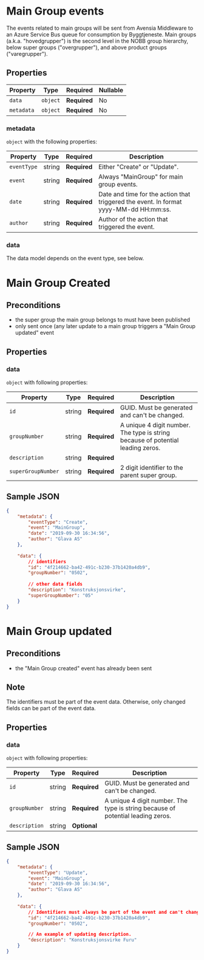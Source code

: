 # Main Group events

The events related to main groups will be sent from Avensia Middleware to an Azure Service Bus queue for consumption by Byggtjeneste. Main groups (a.k.a. "hovedgrupper") is the second level in the NOBB group hierarchy, below super groups ("overgrupper"), and above product groups ("varegrupper").

## Properties

| Property              | Type     | Required     | Nullable |
| --------------------- | -------- | ------------ | -------- |
| `data`                | `object` | **Required** | No       |
| `metadata`            | `object` | **Required** | No       |

### metadata

`object` with the following properties:

| Property          | Type    | Required     | Description |
| ------------------| ------- | ------------ | ------- |
| `eventType`       | string  | **Required** | Either "Create" or "Update".
| `event`           | string  | **Required** | Always "MainGroup" for main group events.
| `date`            | string  | **Required** | Date and time for the action that triggered the event. In format yyyy-MM-dd HH:mm:ss.
| `author`          | string  | **Required** | Author of the action that triggered the event.

### data
The data model depends on the event type, see below.

# Main Group Created

## Preconditions
- the super group the main group belongs to must have been published
- only sent once (any later update to a main group triggers a "Main Group updated" event


## Properties

### data

`object` with following properties:

| Property                    | Type    | Required     | Description |
| --------------------------- | ------- | ------------ | ------------
| `id`                        | string  | **Required** | GUID. Must be generated and can't be changed.
| `groupNumber`               | string  | **Required** | A unique 4 digit number. The type is string because of potential leading zeros.
| `description`               | string  | **Required** |
| `superGroupNumber`          | string  | **Required** | 2 digit identifier to the parent super group.

## Sample JSON

```json
{
	"metadata": {
		"eventType": "Create",
		"event": "MainGroup",
		"date": "2019-09-30 16:34:56",
		"author": "Glava AS"
	},
	
	"data": {
		// identifiers
		"id": "4f214662-ba42-491c-b230-37b1420a4db9",
		"groupNumber": "0502",
		
		// other data fields
		"description": "Konstruksjonsvirke",
		"superGroupNumber": "05"
	}
}
```

# Main Group updated

## Preconditions
- the "Main Group created" event has already been sent

## Note
The identifiers must be part of the event data. Otherwise, only changed fields can be part of the event data.

## Properties

### data

`object` with following properties:

| Property                    | Type    | Required     | Description |
| --------------------------- | ------- | ------------ | ------------
| `id`                        | string  | **Required** | GUID. Must be generated and can't be changed.
| `groupNumber`               | string  | **Required** | A unique 4 digit number. The type is string because of potential leading zeros.
| `description`               | string  | **Optional** |


## Sample JSON

```json
{
	"metadata": {
		"eventType": "Update",
		"event": "MainGroup",
		"date": "2019-09-30 16:34:56",
		"author": "Glava AS"
	},
	
	"data": {
		// Identifiers must always be part of the event and can't change value.
		"id": "4f214662-ba42-491c-b230-37b1420a4db9",
		"groupNumber": "0502",

		// An example of updating description.
		"description": "Konstruksjonsvirke Furu"
	}
}
```
